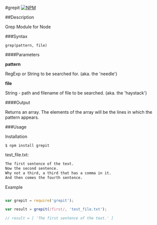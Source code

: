 #grepit
[![NPM](https://nodei.co/npm/grepit.png?downloads=true&stars=true)](https://nodei.co/npm/grepit/)

##Description

Grep Module for Node

###Syntax

`grep(pattern, file)`

####Parameters

**pattern**

RegExp or String to be searched for. (aka. the 'needle')

**file**

String - path and filename of file to be searched. (aka. the 'haystack')

####Output

Returns an array. The elements of the array will be the lines in which the pattern appears.

###Usage

Installation
```
$ npm install grepit
```

test_file.txt:
```txt
The first sentence of the text.
Now the second sentence.
Why not a third, a third that has a comma in it.
And then comes the fourth sentence.
```

Example
```js

var grepit = require('grepit');

var result = grepit(/first/, 'test_file.txt');

// result = [ 'The first sentence of the text.' ]

```

